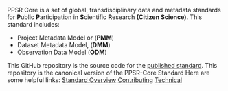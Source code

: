 PPSR Core is a set of global, transdisciplinary data and metadata standards for **P**ublic **P**articipation in **S**cientific **R**esearch **(Citizen Science)**. This standard includes: 
- Project Metadata Model or (**PMM**)
- Dataset Metadata Model, (**DMM**)
- Observation Data Model (**ODM**)

This GitHub repository is the source code for the [published standard](https://citizen-science-association.github.io/ppsr-core/). This repository is the canonical version of the PPSR-Core Standard Here are some helpful links:
[Standard Overview](https://citizen-science-association.github.io/ppsr-core/docs/)
[Contributing](https://citizen-science-association.github.io/ppsr-core/docs/contribute)
[Technical](https://citizen-science-association.github.io/ppsr-core/docs/technical)

